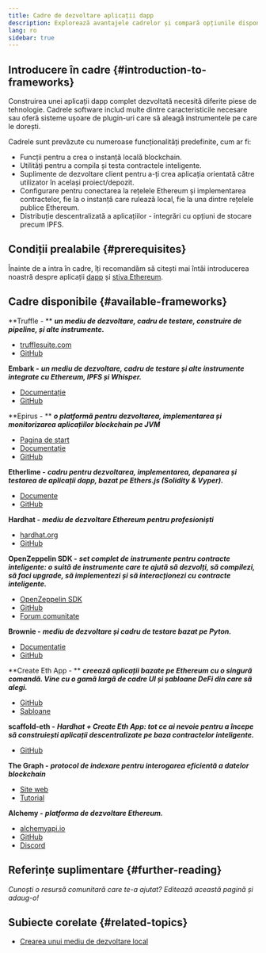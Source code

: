 ```yaml
---
title: Cadre de dezvoltare aplicații dapp
description: Explorează avantajele cadrelor și compară opțiunile disponibile.
lang: ro
sidebar: true
---
```


## Introducere în cadre {#introduction-to-frameworks}

Construirea unei aplicații dapp complet dezvoltată necesită diferite piese de tehnologie. Cadrele software includ multe dintre caracteristicile necesare sau oferă sisteme ușoare de plugin-uri care să aleagă instrumentele pe care le dorești.

Cadrele sunt prevăzute cu numeroase funcționalități predefinite, cum ar fi:

- Funcții pentru a crea o instanță locală blockchain.
- Utilități pentru a compila și testa contractele inteligente.
- Suplimente de dezvoltare client pentru a-ți crea aplicația orientată către utilizator în același proiect/depozit.
- Configurare pentru conectarea la rețelele Ethereum și implementarea contractelor, fie la o instanță care rulează local, fie la una dintre rețelele publice Ethereum.
- Distribuție descentralizată a aplicațiilor - integrări cu opțiuni de stocare precum IPFS.

## Condiții prealabile {#prerequisites}

Înainte de a intra în cadre, îți recomandăm să citești mai întâi introducerea noastră despre aplicații [dapp](/en/developers/docs/dapps/) și [stiva Ethereum](/en/developers/docs/ethereum-stack/).

## Cadre disponibile {#available-frameworks}

**Truffle - ** **_un mediu de dezvoltare, cadru de testare, construire de pipeline, și alte instrumente._**

- [trufflesuite.com](https://www.trufflesuite.com/)
- [GitHub](https://github.com/trufflesuite/truffle)

**Embark -** **_un mediu de dezvoltare, cadru de testare și alte instrumente integrate cu Ethereum, IPFS și Whisper._**

- [Documentație](https://embark.status.im/docs/)
- [GitHub](https://github.com/embark-framework/embark)

**Epirus - ** **_o platformă pentru dezvoltarea, implementarea și monitorizarea aplicațiilor blockchain pe JVM_**

- [Pagina de start](https://www.web3labs.com/epirus)
- [Documentație](https://docs.epirus.io)
- [GitHub](https://github.com/epirus-io/epirus-cli)

**Etherlime -** **_cadru pentru dezvoltarea, implementarea, depanarea și testarea de aplicații dapp, bazat pe Ethers.js (Solidity & Vyper)._**

- [Documente](https://etherlime.readthedocs.io/en/latest/)
- [GitHub](https://github.com/LimeChain/etherlime)

**Hardhat -** **_mediu de dezvoltare Ethereum pentru profesioniști_**

- [hardhat.org](https://hardhat.org)
- [GitHub](https://github.com/nomiclabs/hardhat)

**OpenZeppelin SDK -** **_set complet de instrumente pentru contracte inteligente: o suită de instrumente care te ajută să dezvolți, să compilezi, să faci upgrade, să implementezi și să interacționezi cu contracte inteligente._**

- [OpenZeppelin SDK](https://openzeppelin.com/sdk/)
- [GitHub](https://github.com/OpenZeppelin/openzeppelin-sdk)
- [Forum comunitate](https://forum.openzeppelin.com/c/support/17)

**Brownie -** **_mediu de dezvoltare și cadru de testare bazat pe Pyton._**

- [Documentație](https://eth-brownie.readthedocs.io/en/latest/)
- [GitHub](https://github.com/eth-brownie/brownie)

**Create Eth App - ** **_creează aplicații bazate pe Ethereum cu o singură comandă. Vine cu o gamă largă de cadre UI și șabloane DeFi din care să alegi._**

- [GitHub](https://github.com/paulrberg/create-eth-app)
- [Șabloane](https://github.com/PaulRBerg/create-eth-app/tree/develop/templates)

**scaffold-eth -** **_Hardhat + Create Eth App: tot ce ai nevoie pentru a începe să construiești aplicații descentralizate pe baza contractelor inteligente._**

- [GitHub](https://github.com/austintgriffith/scaffold-eth)

**The Graph -** **_protocol de indexare pentru interogarea eficientă a datelor blockchain_**

- [Site web](https://thegraph.com/)
- [Tutorial](/en/developers/tutorials/the-graph-fixing-web3-data-querying/)

**Alchemy -** **_platforma de dezvoltare Ethereum._**

- [alchemyapi.io](https://alchemyapi.io/)
- [GitHub](https://github.com/alchemyplatform)
- [Discord](https://discord.gg/kwqVnrA)

## Referințe suplimentare {#further-reading}

_Cunoști o resursă comunitară care te-a ajutat? Editează această pagină și adaug-o!_

## Subiecte corelate {#related-topics}

- [Crearea unui mediu de dezvoltare local](/developers/local-environment/)
